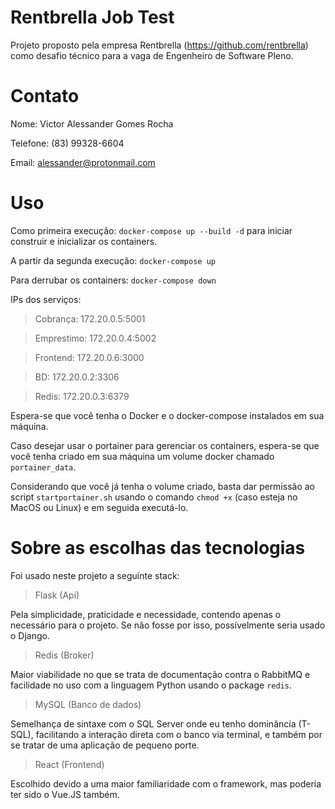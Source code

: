 # Rentbrella Job Test

Projeto proposto pela empresa Rentbrella (https://github.com/rentbrella) como desafio técnico para a vaga de Engenheiro de Software Pleno.

# Contato

Nome: Victor Alessander Gomes Rocha

Telefone: (83) 99328-6604

Email: alessander@protonmail.com

# Uso

Como primeira execução: `docker-compose up --build -d` para iniciar construir e inicializar os containers.

A partir da segunda execução: `docker-compose up`

Para derrubar os containers: `docker-compose down`

IPs dos serviços:

> Cobrança: 172.20.0.5:5001

> Emprestimo: 172.20.0.4:5002

> Frontend: 172.20.0.6:3000

> BD: 172.20.0.2:3306

> Redis: 172.20.0.3:6379

Espera-se que você tenha o Docker e o docker-compose instalados em sua máquina.

Caso desejar usar o portainer para gerenciar os containers, espera-se que você tenha criado em sua máquina um volume docker chamado `portainer_data`.

Considerando que você já tenha o volume criado, basta dar permissão ao script `startportainer.sh` usando o comando `chmod +x` (caso esteja no MacOS ou Linux) e em seguida executá-lo.


# Sobre as escolhas das tecnologias

Foi usado neste projeto a seguinte stack:

> Flask (Api)

Pela simplicidade, praticidade e necessidade, contendo apenas o necessário para o projeto. Se não fosse por isso, possívelmente seria usado o Django.

> Redis (Broker)

Maior viabilidade no que se trata de documentação contra o RabbitMQ e facilidade no uso com a linguagem Python usando o package `redis`.

> MySQL (Banco de dados)

Semelhança de sintaxe com o SQL Server onde eu tenho dominância (T-SQL), facilitando a interação direta com o banco via terminal, e também por se tratar de uma aplicação de pequeno porte.

> React (Frontend)

Escolhido devido a uma maior familiaridade com o framework, mas poderia ter sido o Vue.JS também.
